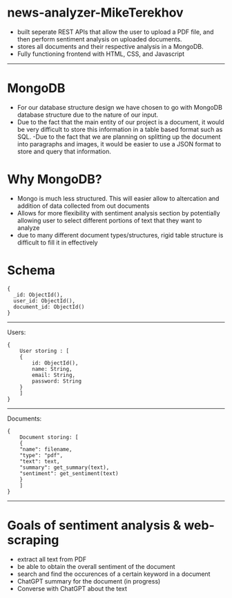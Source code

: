 # news-analyzer-MikeTerekhov
- built seperate REST APIs that allow the user to upload a PDF file, and then perform sentiment analysis on uploaded documents.
- stores all documents and their respective analysis in a MongoDB.
- Fully functioning frontend with HTML, CSS, and Javascript
-------------------------------------------------------------------------
# MongoDB

- For our database structure design we have chosen to go with MongoDB database structure due to the nature of our input. 
- Due to the fact that the main entity of our project is a document, it would be very difficult to store this information in a table based format such as SQL. 
-Due to the fact that we are planning on splitting up the document into paragraphs and images, it would be easier to use a JSON format to store and query that information.

# Why MongoDB?

- Mongo is much less structured. This will easier allow to altercation and addition of data collected from out documents
- Allows for more flexibility with sentiment analysis section by potentially allowing user to select different portions of text that they want to analyze
- due to many different document types/structures, rigid table structure is difficult to fill it in effectively

# Schema
```
{
  _id: ObjectId(),
  user_id: ObjectId(),
  document_id: ObjectId()
}
```
--------------------------------
Users:
```
{
    User storing : [
    {
        id: ObjectId(),
        name: String,
        email: String,
        password: String
    }
    ]
}
```
-----------------------------------------------
Documents:
```
{
    Document storing: [
    {   
    "name": filename,
    "type": "pdf",
    "text": text,
    "summary": get_summary(text),
    "sentiment": get_sentiment(text)   
    }
    ]
}
```
-------------------------------------------
# Goals of sentiment analysis & web-scraping
- extract all text from PDF
- be able to obtain the overall sentiment of the document
- search and find the occurences of a certain keyword in a document
- ChatGPT summary for the document (in progress)
- Converse with ChatGPT about the text
